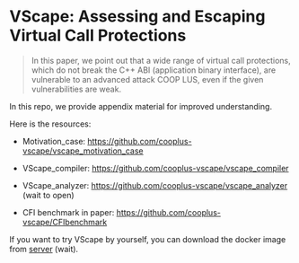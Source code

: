 # VScape: Assessing and Escaping Virtual Call Protections

> In this paper, we point out that a wide range of virtual call protections, which do not break the C++ ABI (application binary interface), are vulnerable to an advanced attack COOP LUS, even if the given vulnerabilities are weak.

In this repo, we provide appendix material for improved understanding. 

Here is the resources:

* Motivation_case:  https://github.com/cooplus-vscape/vscape_motivation_case

* VScape_compiler: https://github.com/cooplus-vscape/vscape_compiler

* VScape_analyzer: https://github.com/cooplus-vscape/vscape_analyzer (wait to open)

* CFI benchmark in paper: https://github.com/cooplus-vscape/CFIbenchmark

If you want to try VScape by yourself, you can download the docker image from  [server](todo) (wait).



